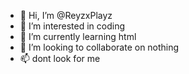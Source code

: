- 👋 Hi, I’m @ReyzxPlayz
- 👀 I’m interested in coding
- 🌱 I’m currently learning html
- 💞️ I’m looking to collaborate on nothing
- 📫 dont look for me

<!---
ReyzxPlayz/ReyzxPlayz is a ✨ special ✨ repository because its `README.md` (this file) appears on your GitHub profile.
You can click the Preview link to take a look at your changes.
--->
